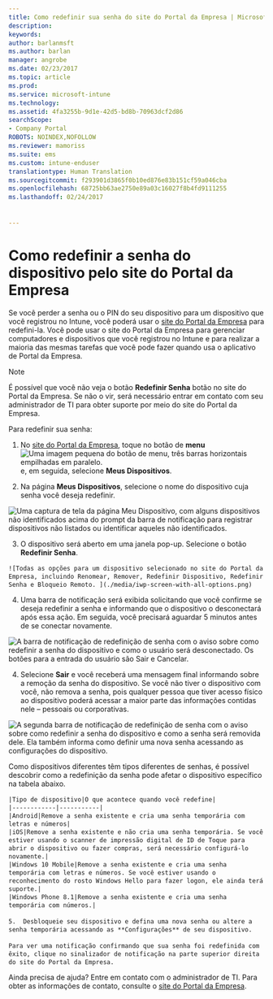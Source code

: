 ```yaml
---
title: Como redefinir sua senha do site do Portal da Empresa | Microsoft Docs
description: 
keywords: 
author: barlanmsft
ms.author: barlan
manager: angrobe
ms.date: 02/23/2017
ms.topic: article
ms.prod: 
ms.service: microsoft-intune
ms.technology: 
ms.assetid: 4fa3255b-9d1e-42d5-bd8b-70963dcf2d86
searchScope:
- Company Portal
ROBOTS: NOINDEX,NOFOLLOW
ms.reviewer: mamoriss
ms.suite: ems
ms.custom: intune-enduser
translationtype: Human Translation
ms.sourcegitcommit: f293901d3865f0b10ed876e83b151cf59a046cba
ms.openlocfilehash: 68725bb63ae2750e89a03c16027f8b4fd9111255
ms.lasthandoff: 02/24/2017


---
```


# <a name="how-to-reset-your-device-passcode-from-the-company-portal-website"></a>Como redefinir a senha do dispositivo pelo site do Portal da Empresa

Se você perder a senha ou o PIN do seu dispositivo para um dispositivo que você registrou no Intune, você poderá usar o [site do Portal da Empresa](http://portal.manage.microsoft.com) para redefini-la. Você pode usar o site do Portal da Empresa para gerenciar computadores e dispositivos que você registrou no Intune e para realizar a maioria das mesmas tarefas que você pode fazer quando usa o aplicativo de Portal da Empresa.

> [!NOTE]
> É possível que você não veja o botão **Redefinir Senha** botão no site do Portal da Empresa. Se não o vir, será necessário entrar em contato com seu administrador de TI para obter suporte por meio do site do Portal da Empresa.

Para redefinir sua senha:

1.    No [site do Portal da Empresa](http://portal.manage.microsoft.com), toque no botão de __menu__ ![Uma imagem pequena do botão de menu, três barras horizontais empilhadas em paralelo.](/Intune/whats-new/media/CP_hamburger_menu.png) e, em seguida, selecione __Meus Dispositivos__.

2. Na página __Meus Dispositivos__, selecione o nome do dispositivo cuja senha você deseja redefinir.

  ![Uma captura de tela da página Meu Dispositivo, com alguns dispositivos não identificados acima do prompt da barra de notificação para registrar dispositivos não listados ou identificar aqueles não identificados.](./media/macOS_enroll_002_tap_here_banner.png)

3.    O dispositivo será aberto em uma janela pop-up. Selecione o botão **Redefinir Senha**.

    ![Todas as opções para um dispositivo selecionado no site do Portal da Empresa, incluindo Renomear, Remover, Redefinir Dispositivo, Redefinir Senha e Bloqueio Remoto. ](./media/iwp-screen-with-all-options.png)

4.  Uma barra de notificação será exibida solicitando que você confirme se deseja redefinir a senha e informando que o dispositivo o desconectará após essa ação. Em seguida, você precisará aguardar 5 minutos antes de se conectar novamente.

  ![A barra de notificação de redefinição de senha com o aviso sobre como redefinir a senha do dispositivo e como o usuário será desconectado. Os botões para a entrada do usuário são Sair e Cancelar.](./media/iwp-reset-passcode-popup.png)

4.  Selecione **Sair** e você receberá uma mensagem final informando sobre a remoção da senha do dispositivo. Se você não tiver o dispositivo com você, não remova a senha, pois qualquer pessoa que tiver acesso físico ao dispositivo poderá acessar a maior parte das informações contidas nele – pessoais ou corporativas.

  ![A segunda barra de notificação de redefinição de senha com o aviso sobre como redefinir a senha do dispositivo e como a senha será removida dele. Ela também informa como definir uma nova senha acessando as configurações do dispositivo.](./media/iwp-reset-passcode-2nd-popup.png)


Como dispositivos diferentes têm tipos diferentes de senhas, é possível descobrir como a redefinição da senha pode afetar o dispositivo específico na tabela abaixo. 

    |Tipo de dispositivo|O que acontece quando você redefine|
    |------------|-----------|
    |Android|Remove a senha existente e cria uma senha temporária com letras e números|
    |iOS|Remove a senha existente e não cria uma senha temporária. Se você estiver usando o scanner de impressão digital de ID de Toque para abrir o dispositivo ou fazer compras, será necessário configurá-lo novamente.|
    |Windows 10 Mobile|Remove a senha existente e cria uma senha temporária com letras e números. Se você estiver usando o reconhecimento do rosto Windows Hello para fazer logon, ele ainda terá suporte.|
    |Windows Phone 8.1|Remove a senha existente e cria uma senha temporária com números.|

    5.  Desbloqueie seu dispositivo e defina uma nova senha ou altere a senha temporária acessando as **Configurações** de seu dispositivo.

    Para ver uma notificação confirmando que sua senha foi redefinida com êxito, clique no sinalizador de notificação na parte superior direita do site do Portal da Empresa.

Ainda precisa de ajuda? Entre em contato com o administrador de TI. Para obter as informações de contato, consulte o [site do Portal da Empresa](http://portal.manage.microsoft.com).

